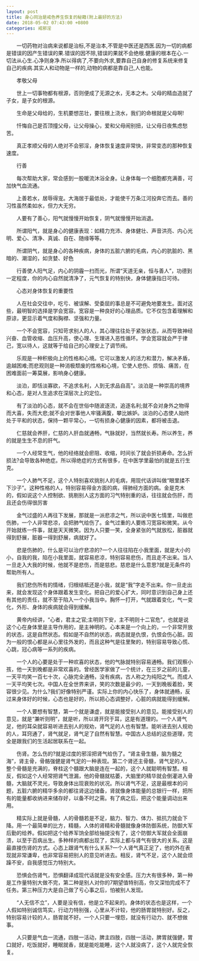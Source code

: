 ```yaml
---
layout: post
title: 身心同治是戒色养生恢复的秘籍(附上最好的方法)
date: 2018-05-02 07:43:00 +0800
categories: 戒邪淫
---
```


　　一切药物对治病来说都是治标,不是治本,不管是中医还是西医.因为一切的病都是错误的因产生错误的果.错误的因不除,错误的果就不会绝根.健康的根本在心.一切法从心生.心净则身净.所以得病了,不要向外求,要靠自己自身的修复系统来修复自己的疾病.其实人和动物是一样的,动物的病都是靠自己,人也能。
　　孝敬父母
　　世上一切事物都有根源，否则便成了无源之水，无本之木。父母的精血造就了子女，是子女的根源。
　　生命是父母给的，生机要想茁壮，要往根上浇水，我们的命根就是父母啊!
　　忏悔自己是否顶撞父母，让父母操心，爱和父母闹别扭，让父母日夜焦虑愁苦。
　　真正孝顺父母的人绝对不会邪淫，身体恢复速度非常快，非常变态的那种恢复速度。
　　行善
　　每次帮助大家，常会感到一股暖流沐浴全身。让身体每一个细胞都充满善，可加快气血流通。
　　上善若水，居辱得宠。大海居于最低处，才能使千万条江河投奔它而去。善的习性虽然柔如水，但力大无穷。
　　人要有了善心，阳气就慢慢开始恢复，阴气就慢慢开始消退。
　　所谓阳气，就是身心的健康表现：如精力充沛、身体健壮、声音洪亮、内心光明、爱心、清净、真诚、自在、随缘等等。
　　所谓阴气，就是身心的各种疾病，身体的五脏六腑的毛病，内心的肮脏的、黑暗的、潮湿的，如贪婪、好色
　　行善使人阳气足，内心的阴霾一扫而光，所谓“天道无亲，恒与善人”，功德到一定程度，你的内心自然就清净了，元气恢复的特别快，身体健康指日可待。
　　心态对身体恢复的重要性
　　人在社会交往中，吃亏、被误解、受委屈的事总是不可避免地要发生。面对这些，最明智的选择是学会宽容。宽容是一种良好的心理品质。它不仅包含着理解和原谅，更显示着气度和胸襟、坚强和力量。
　　一个不会宽容，只知苛求别人的人，其心理往往处于紧张状态，从而导致神经兴奋、血管收缩、血压升高，使心理、生理进入恶性循环。学会宽容就会严于律己，宽以待人，这就等于给自己的心理安上了调节阀。
　　乐观是一种积极向上的性格和心境。它可以激发人的活力和潜力，解决矛盾，逾越困难;而悲观则是一种消极颓废的性格和心境，它使人悲伤、烦恼、痛苦，在困难面前一筹莫展，影响身心健康。
　　淡泊，即恬淡寡欲，不追求名利，人到无求品自高”。淡泊是一种崇高的境界和心态，是对人生追求在深层次上的定位。
　　有了淡泊的心态，就不会在世俗中随波逐流，追逐名利;就不会对身外之物得而大喜，失而大悲;就不会对世事他人牢骚满腹，攀比嫉妒。淡泊的心态使人始终处于平和的状态，保持一颗平常心，一切有损身心健康的因素，都将被击退。
　　仁慈就会养肝，仁慈的人肝血就通畅，气脉就好，当然就长寿。所以养生，养的就是生生不息的肝气。
　　一个人经常生气，他的经络就会瘀阻、收缩，时间长了就会折损寿命。怎么折损法?会导致各种绝症。所以得绝症的方式有很多，在中医学里最怕的就是五行生克。
　　一个人肺气不足，这个人特别喜欢挑别人的毛病，用现代话讲叫做“眼里揉不下沙子”。这种性格的人，特别容易得金方面的病，得肺经方面的病。金是克木的，假如说这个人控制欲、挑剔别人这方面的习气特别重的话，往往就会伤肝，而且还会伤得很厉害
　　金气过盛的人再往下发展，那就是一派悲凉之气，所以说中医七情里，叫做悲伤肺，一个人非常悲凉，会把肺气给伤了。金气过重的人要练习宽容和微笑。从今开始就练一件事，就是天天微笑。因为人只要一笑，全身紧张的气就放松，脏器就得到舒展，脏器一得到舒展，病就好了。
　　悲是伤肺的，什么是可以治疗悲凉的?一个人往往陷在小我里面，就是大小的小，自我的我，陷在小我里面，就容易悲凉，特别容易悲伤，而且走不出来。当人一旦走入大我的时候，他就不是悲伤，而是慈悲。慈悲是什么意思?就是无条件的帮助所有人。
　　我们悲伤所有的情绪，归根结柢还是小我，就是“我”字走不出来。你一旦走出来，就会发现这个身体跟着发生变化。把自己的爱心扩大，同时意识到自己身上还有其他的责任，就不至于陷入一个小我当中。胸怀一打开，气就跟着变化，气一变化，外形、身体的疾病就会得到缓解。
　　黄帝内经讲，“心者，君主之官;主明则下安，主不明则十二官危”，也就是说这个心在身体里是主导作用的，是主神明的。心本来是一个向上的，一个非常开放的状态，这是自然状态。假如是不自然的状态，病态就是仇恨，仇恨会伤心脏。因为一般的恨心都是从心里往外发的，而且这种气是往里聚的，特别容易导致心慌、心跳，冠心病等一系列的疾病。
　　一个人的心要是处于一种欢喜的状态，他的气脉就特别容易通畅。我们观察小孩，他一天到晚都是非常欢喜的。曾经医学家做了一个统计，在三岁之前的儿童，一天平均笑一百七十次，心脉完全通畅，没有疾病，古人称之为纯阳之气。而成人一天平均笑七次。中国人在全世界来讲，笑的次数是最少的，一天到晚板着脸，笑容很少见。为什么?我们好像特别严谨。实际上你的内心快乐了，身体就通畅，反过来身体好的时候，心态也是好的，所以把心态调整好，心脏的病就能得到缓解。
　　一个人要想有智慧，第一个就是谦虚，就是能接受别人的意见。能接受别人的意见，就是“兼听则明”，就是听，所以肾开窍于耳，这是有道理的。一个人肾气足，他的耳朵就容易听进去别人的规劝，肾气足的人也有智慧。能听进去别人规劝的人，耳窍通了，肾气就足，肾气足了自然有智慧。中国古人总结的这些道理，完全是跟我们的生活起居联系在一起。
　　伤肾。怎么伤的?就是过度的邪淫把肾气给伤了。“肾主骨生髓，脑为髓之海”，肾主骨，骨骼强健是肾气足的一种表现。第二个肾还主骨髓，肾气足的人，整个骨髓是充满的，脊柱这个髓跟大脑是连在一起的，这个人就聪明有智慧。相反，假如这个人经常把肾气泄漏，他的骨髓就枯萎，大脑里的精华就会倒灌进入骨髓，大脑就不灵光，导致身体出现衰败的状况。所以肾气不足，这是最根本的问题，五脏六腑的精华多余的都往肾这边储备，肾就像身体能量的总银行一样，把所有的能量都收纳进来储存好，以备不时之需。有了病之后，把这个能量调动出来用。
　　精实际上就是骨髓，人的骨髓若是不足，脑力、智力、体力、抵抗力就会下降。用一个最简单的比方，精髓，人体的肾精和骨髓就像身体防御系统，防御大军后勤的给养。假如把这个给养军饷全部给抽提没有了，这个防御大军就会全面崩溃，以至于百病丛生。多种样的病都出现了，实际上都与肾气有很大的关系。这是最直接伤肾的方式。心态上跟肾气有什么关系?一个人肾气真正足了，他的外在表现就非常谦卑，也非常容易把别人的意见听进去。相反，肾气不足，这个人就会烦躁不安，自我感觉压力特别大。
　　恐惧会伤肾气，恐惧翻译成现代话就是没有安全感。压力大有很多种，第一种是工作量特别大做不完，第二种是别人对你的7期望值特别高，你又深怕完成不了任务。第三种压力大是自己做了亏心事之后，怕被别人发现。
　　“人无信不立”，人要是没有信，他是立不起来的。身体的状态也是这样，一个人假如特别诚信笃实，行动力特别强，心里从不计较，他的肠胃就特别好。反之，特别容易计较的人，肠胃就不好。一个人只要一埋怨，就没有行动力、就不想做事。
　　人只要是气血一流通，四肢一活动，脾主四肢，四肢一活动，脾胃就强健，胃口就好，吃饭就好，睡眠就香，就是能吃能睡，这个人就没病了，这个人就完全恢复。